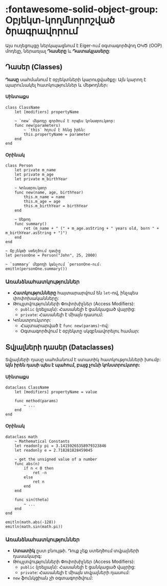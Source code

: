 # __:fontawesome-solid-object-group: Օբյեկտ-կողմնորոշված ծրագրավորում__

Այս ուղեցույցը ներկայացնում է Eiger-ում օգտագործվող ՕԿԾ (OOP) մոդելը, ներառյալ __Դասերը__ և __Դատակլասերը__:

## Դասեր (Classes)

__Դասը__ սահմանում է օբյեկտների կարուցվածքը: Այն կարող է պարունակել հատկություններ և մեթոդներ։

#### Սինտաքս
```eiger
class ClassName
    let [modifiers] propertyName

    ~ `new` մեթոդը գործում է որպես կոնստրուկտոր:
    func new(parameters)
        ~ `this` հղում է հենց իրեն:
        this.propertyName = parameter
    end
end
```

#### Օրինակ
```eiger
class Person
    let private m_name
    let private m_age
    let private m_birthYear

    ~ Կոնստրուկտոր
    func new(name, age, birthYear)
        this.m_name = name
        this.m_age = age
        this.m_birthYear = birthYear
    end

    ~ Մեթոդ
    func summary()
        ret (m_name + " (" + m_age.asString + " years old, born " + m_birthYear.asString + ")")
    end
end

~ Օբյեկտի ստեղծում դասից
let personOne = Person("John", 25, 2000)

~ `summary` մեթոդի կանչում ՝personOne-ում։
emitln(personOne.summary())
```

### Առանձնահատկություններ
- __Հատկությունները__ հայտարարվում են `let`-ով, ինչպես փոփոխականները:
- Թույլտվությունների Փոփոխիչներ (Access Modifiers):
    - `public` (լռելյայն): Հասանելի է ցանկացած վայրից:
    - `private`: Հասանելի է միայն դասում:
- Կոնստրուկտոր:
    - Հայտարարված է `func new(params)`-ով:
    - Օգտագործվում է օբյեկտը սկզբնավորելու համար:

## Տվյալների դասեր (Dataclasses)

Տվյալների դասը սահմանում է ստատիկ հատկությունների խումբ: __Այն իրեն դասի պես է պահում, բայց չունի կոնստրուկտոր:__

#### Սինտաքս
```eiger
dataclass ClassName
    let [modifiers] propertyName = value
    
    func method(params)
        ~ ...
    end
end
```

#### Օրինակ
```eiger
dataclass math
    ~ Mathematical Constants
    let readonly pi = 3.14159265358979323846
    let readonly e = 2.718281828459045

    ~ get the unsigned value of a number
    func abs(n)
        if n < 0 then
            ret -n
        else
            ret n
        end
    end

    func sin(theta)
        ~ ...
    end
end

emitln(math.abs(-128))
emitln(math.sin(math.pi))
```

### Առանձնահատկություններ
- __Ստատիկ__ ըստ բնույթի. Դուք չեք ստեղծում տվյալների դասակարգ:
- Թույլտվությունների Փոփոխիչներ (Access Modifiers):
    - `public` (լռելյայն): Հասանելի է ցանկացած վայրից:
    - `private`: Հասանելի է միայն տվյալների դասում:
- `new` ֆունկցիան չի օգտագործվում: